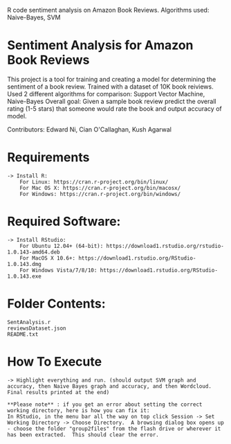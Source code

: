 R code sentiment analysis on Amazon Book Reviews. Algorithms used: Naive-Bayes, SVM
# Sentiment Analysis for Amazon Book Reviews

This project is a tool for training and creating a model for determining the sentiment of a book review. 
Trained with a dataset of 10K book reiviews.
Used 2 different algorithms for comparison: Support Vector Machine, Naive-Bayes
Overall goal: Given a sample book review predict the overall rating (1-5 stars) that someone would rate the book and output accuracy of model.

Contributors: Edward Ni, Cian O'Callaghan, Kush Agarwal

#####
# Requirements

	-> Install R:
		For Linux: https://cran.r-project.org/bin/linux/
		For Mac OS X: https://cran.r-project.org/bin/macosx/
		For Windows: https://cran.r-project.org/bin/windows/

#####




#####
# Required Software:

	-> Install RStudio:
		For Ubuntu 12.04+ (64-bit): https://download1.rstudio.org/rstudio-1.0.143-amd64.deb
		For MacOS X 10.6+: https://download1.rstudio.org/RStudio-1.0.143.dmg
		For Windows Vista/7/8/10: https://download1.rstudio.org/RStudio-1.0.143.exe
#####





#####
# Folder Contents:
	SentAnalysis.r
	reviewsDataset.json
	README.txt
#####

	
#####
# How To Execute
	
	-> Highlight everything and run. (should output SVM graph and accuracy, then Naive Bayes graph and accuracy, and then Wordcloud.  Final results printed at the end)
	
	**Please note** : if you get an error about setting the correct working directory, here is how you can fix it:
	In RStudio, in the menu bar all the way on top click Session -> Set Working Directory -> Choose Directory.  A browsing dialog box opens up - choose the folder "group2files" from the flash drive or wherever it has been extracted.  This should clear the error.
#####
